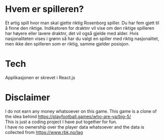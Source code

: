# Hvem er spilleren? 

Et artig spill hvor man skal gjette riktig Rosenborg spiller. Du har fem gjett til å finne den riktige. Indikatoren for draktnr vil vise om den riktige spilleren har høyere eller lavere draktnr, det vil også gjelde med alder.
Hvis nasjonaliteten vises i grønn så har du valgt en spiller med riktig nasjonalitet, men ikke den spilleren som er riktig, samme gjelder posisjon. 

# Tech
Applikasjonen er skrevet i React.js

# Disclaimer
I do not earn any money whatsoever on this game. This game is a clone of the idea behind https://playfootball.games/who-are-ya/big-5/
<br>
This is just a coding project I have put together for fun. 
<br>
I have no ownership over the player data whatsoever and the data is collected from https://www.rbk.no/lag
